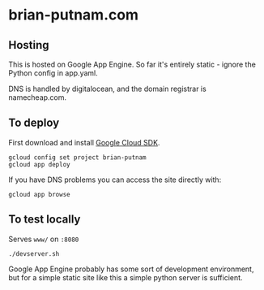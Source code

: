 # brian-putnam.com

## Hosting

This is hosted on Google App Engine. So far it's entirely static - ignore the Python config in app.yaml.

DNS is handled by digitalocean, and the domain registrar is namecheap.com.

## To deploy

First download and install [Google Cloud SDK](https://cloud.google.com/sdk/docs/install).

```
gcloud config set project brian-putnam
gcloud app deploy
```

If you have DNS problems you can access the site directly with:

```
gcloud app browse
```

## To test locally

Serves `www/` on `:8080`

```
./devserver.sh
```

Google App Engine probably has some sort of development environment, but for a simple static site like this a simple python server is sufficient.
